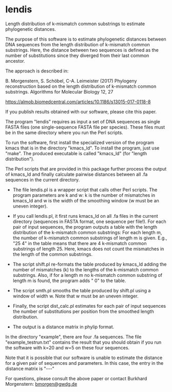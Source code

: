# lendis
Length distribution of k-mismatch common substrings to estimate phylogenetic distances. 


The purpose of this software is to estimate phylogenetic distances between DNA sequences from the length
distribution of k-mismatch common substrings. Here, the distance between two sequences is defined as the number
of substitutions since they diverged from their last common ancestor.

The approach is described in:

B. Morgenstern, S. Schöbel, C-A. Leimeister (2017)
Phylogeny reconstruction based on the length distribution of k-mismatch common substrings.
Algorithms for Molecular Biology 12, 27

https://almob.biomedcentral.com/articles/10.1186/s13015-017-0118-8

If you publish results obtained with our software, please cite this paper.


The program "lendis" requires as input a set of DNA sequences as single FASTA files (one single-sequence FASTA
file per species). These files must be in the same directory where you run the Perl scripts.  

To run the software, first install the specialized version of the program kmacs that is in the directory
"kmacs_ld". To install the program, just use "make". The produced executable is called "kmacs_ld" (for "length
distribution").

The Perl scripts that are provided in this package further process the output of kmacs_ld and finally calculate
pairwise distances between all .fa sequences in the current directory.

- The file lendis.pl is a wrapper script that calls other Perl scripts. The program parameters are k and w: k is
the number of mismatches in kmacs_ld and w is the width of the smoothing window (w must be an uneven integer).

- If you call lendis.pl, it first runs kmacs_ld on all .fa files in the current directory (sequences in FASTA
format, one sequence per file!). For each pair of input sequences, the program outputs a table with the length
distribution of the k-mismatch common substrings: For each length m, the number of k-mismatch common substrings
of length m is given. E.g., "25 4" in the table means that there are 4 k-mismatch common substrings of length 25.
Here, kmacs does not count the mismatches in the length of the common substrings.

- The script shift.pl re-formats the table produced by kmacs_ld adding the number of mismatches (k) to the
lengths of the k-mismatch common substrings. Also, if for a length m no k-mismatch common substring of length m
is found, the program adds "<m> 0" to the table.

- The script smth.pl smooths the table produced by shift.pl using a window of width w. Note that w must be an
uneven integer.

- Finally, the script dist_calc.pl estimates for each pair of input sequences the number of substitutions per
position from the smoothed length distribution.

- The output is a distance matrix in phylip format.


In the directory "example", there are four .fa sequences. The file "example_testrun.txt" contains the result that
you should obtain if you run the software with k=20 and w=5 on these four sequences.

Note that it is possible that our software is unable to estimate the distance for a given pair of sequences and
parameters. In this case, the entry in the distance matrix is "---"


For questions, please consult the above paper or contact Burkhard Morgenstern: bmorgen@gwdg.de


